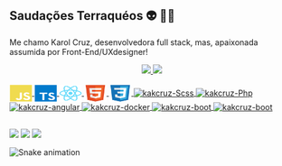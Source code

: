 ## Saudações Terraquéos 👽 🖖🏽
Me chamo Karol Cruz, desenvolvedora full stack, mas, apaixonada assumida por Front-End/UXdesigner! 

<div align="center">
  <a href="https://github.com/kakcruz">
  <img height="180em" src="https://github-readme-stats.vercel.app/api?username=kakcruz&show_icons=true&theme=cobalt&include_all_commits=true&count_private=true"/>
  <img height="180em" src="https://github-readme-stats.vercel.app/api/top-langs/?username=kakcruz&layout=compact&langs_count=7&theme=cobalt"/>
</div>
  
 <div style="display: inline_block"><br>
  <img align="center" alt="kakcruz-Js" height="30" width="40" src="https://raw.githubusercontent.com/devicons/devicon/master/icons/javascript/javascript-plain.svg">
  <img align="center" alt="kakcruz-Ts" height="30" width="40" src="https://raw.githubusercontent.com/devicons/devicon/master/icons/typescript/typescript-plain.svg">
  <img align="center" alt="kakcruz-React" height="30" width="40" src="https://raw.githubusercontent.com/devicons/devicon/master/icons/react/react-original.svg">
  <img align="center" alt="kakcruz-HTML" height="30" width="40" src="https://raw.githubusercontent.com/devicons/devicon/master/icons/html5/html5-original.svg">
  <img align="center" alt="kakcruz-CSS" height="30" width="40" src="https://raw.githubusercontent.com/devicons/devicon/master/icons/css3/css3-original.svg">
   <img align="center" alt="kakcruz-Scss" height="30" width="40" src="https://icongr.am/devicon/sass-original.svg?size=128&color=currentColor">
  <img align="center" alt="kakcruz-Php" height="30" width="40" src="https://icongr.am/devicon/php-original.svg?size=128&color=currentColor">
  <img align="center" alt="kakcruz-angular" height="30" width="40" src="https://cdn.jsdelivr.net/gh/devicons/devicon/icons/angularjs/angularjs-original.svg">
  <img align="center" alt="kakcruz-docker" height="30" width="40" src="https://cdn.jsdelivr.net/gh/devicons/devicon/icons/docker/docker-original.svg">
  <img align="center" alt="kakcruz-boot" height="30" width="40" src="https://cdn.jsdelivr.net/gh/devicons/devicon/icons/bootstrap/bootstrap-original.svg">    
   <img align="center" alt="kakcruz-boot" height="30" width="40" src="https://icongr.am/devicon/ubuntu-plain.svg?size=128&color=ccc7c7">  
</div>
  
  
 ##
  
 <div>
  <a href="https://www.instagram.com/kakcruz/" target="_blank"><img src="https://img.shields.io/badge/-Instagram-%23E4405F?style=for-the-badge&logo=instagram&logoColor=white" target="_blank"></a> 
  <a href = "mailto:karolinecsantos@hotmail.com"><img src="https://img.shields.io/badge/Microsoft_Outlook-0078D4?style=for-the-badge&logo=microsoft-outlook&logoColor=white" target="_blank"></a>
  <a href="https://www.linkedin.com/in/karoline-cruz-2802b61a4/" target="_blank"><img src="https://img.shields.io/badge/-LinkedIn-%230077B5?style=for-the-badge&logo=linkedin&logoColor=white" target="_blank"></a>   
 </div>
  

![Snake animation](https://github.com/kakcruz/kakcruz/blob/output/github-contribution-grid-snake.svg)
